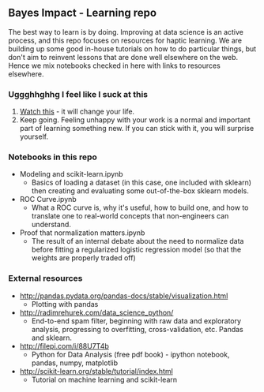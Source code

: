 ## Bayes Impact - Learning repo

The best way to learn is by doing. Improving at data science is an active process, and this repo focuses on resources for haptic learning. We are building up some good in-house tutorials on how to do particular things, but don't aim to reinvent lessons that are done well elsewhere on the web. Hence we mix notebooks checked in here with links to resources elsewhere.

### Uggghhghhg I feel like I suck at this

1. [Watch this](https://www.youtube.com/watch?v=BI23U7U2aUY) - it will change your life.
1. Keep going. Feeling unhappy with your work is a normal and important part of learning something new. If you can stick with it, you will surprise yourself.

### Notebooks in this repo

  * Modeling and scikit-learn.ipynb
    * Basics of loading a dataset (in this case, one included with sklearn) then creating and evaluating some out-of-the-box sklearn models.
  * ROC Curve.ipynb
    * What a ROC curve is, why it's useful, how to build one, and how to translate one to real-world concepts that non-engineers can understand.
  * Proof that normalization matters.ipynb
    * The result of an internal debate about the need to normalize data before fitting a regularized logistic regression model (so that the weights are properly traded off)

### External resources

  * http://pandas.pydata.org/pandas-docs/stable/visualization.html
    * Plotting with pandas
  * http://radimrehurek.com/data_science_python/
    * End-to-end spam filter, beginning with raw data and exploratory analysis, progressing to overfitting, cross-validation, etc. Pandas and sklearn.
  * http://filepi.com/i/88U7T4b
    * Python for Data Analysis (free pdf book) - ipython notebook, pandas, numpy, matplotlib
  * http://scikit-learn.org/stable/tutorial/index.html
    * Tutorial on machine learning and scikit-learn


